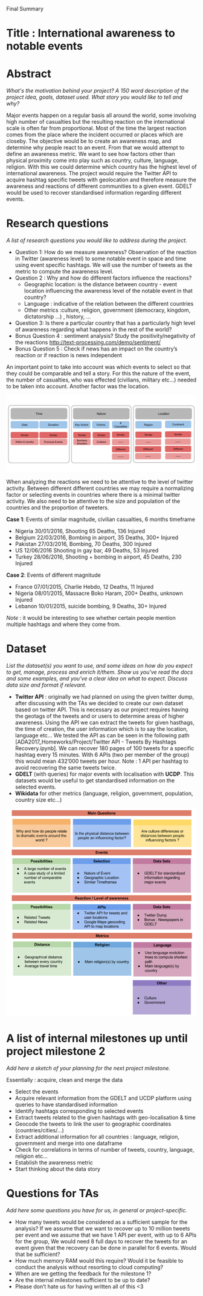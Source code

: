 Final Summary
# Title : International awareness to notable events

# Abstract 
*What's the motivation behind your project? A 150 word description of the project idea, goals, dataset used. What story you would like to tell and why?*

Major events happen on a regular basis all around the world, some involving high number of casualties but the resulting reaction on the international scale is often far from proportional. Most of the time the largest reaction comes from the place where the incident occurred or places which are closeby. The objective would be  to create an awareness map, and determine why people react to an event. From that we would attempt to define an awareness metric. We want to see how factors other than physical proximity come into play such as country, culture, language, religion. With this we could determine which country has the highest level of international awareness.  The project would require the Twitter API to acquire hashtag specific tweets with geolocation and therefore measure the awareness and reactions of different communities to a given event. GDELT would be used to recover standardised information regarding different events. 


# Research questions 

*A list of research questions you would like to address during the project.*


- Question 1: How do we measure awareness? Observation of the reaction in Twitter (awareness level) to some notable event in space and time using event specific hashtags. We will use the number of tweets as the metric to compute the awareness level.
- Question 2 : Why and how do different factors influence the reactions?
	- Geographic location:   is the distance between country - event location influencing the awareness level of the notable event in that country?
	- Language :  indicative of the relation between the different countries
	- Other metrics :culture, religion, government (democracy, kingdom, dictatorship …) , history, ...
- Question 3: Is there a particular country that has a particularly high level of awareness regarding what happens in the rest of the world?
- Bonus Question 4 : sentiment analysis? Study the positivity/negativity of the reactions  http://text-processing.com/demo/sentiment/ 
- Bonus Question 5 : Check if news has an impact on the country’s reaction or if reaction is news independent 

An important point to take into account was which events to select so that they could be comparable and tell a story. For this the nature of the event, the number of casualties, who was effected (civilians, military etc…)  needed to be taken into account. Another factor was the location. 

![alt text](https://github.com/LailaHms/ADA2017_Homeworks/blob/Project/Project/Tree%20of%20Possibilities.png "Decision Tree for Event Selection")

When analyzing the reactions we need to be attentive to the level of twitter activity. Between different different countries we may require a normalizing factor or selecting events in countries where there is a minimal twitter activity. We also need to be attentive to the size and population of the countries and the proportion of tweeters.

**Case 1**: Events of similar magnitude, civilian casualties, 6 months timeframe

- Nigeria 30/01/2016, Shooting 65 Deaths, 136 Injured
- Belgium 22/03/2016, Bombing in airport, 35 Deaths, 300+ Injured
- Pakistan 27/03/2016, Bombing, 70 Deaths, 300 Injured
- US 12/06/2016 Shooting in gay bar, 49 Deaths, 53 Injured
- Turkey 28/06/2016, Shooting + bombing in airport, 45 Deaths, 230 Injured
	
**Case 2**: Events of different magnitude
- France 07/01/2015, Charlie Hebdo, 12 Deaths, 11 Injured
- Nigeria 08/01/2015, Massacre Boko Haram, 200+ Deaths, unknown Injured
- Lebanon 10/01/2015, suicide bombing, 9 Deaths, 30+ Injured


*Note* : it would be interesting to see whether certain people mention multiple hashtags and where they come from. 

# Dataset 
*List the dataset(s) you want to use, and some ideas on how do you expect to get, manage, process and enrich it/them. Show us you've read the docs and some examples, and you've a clear idea on what to expect. Discuss data size and format if relevant.*

- **Twitter API** : originally we had planned on using the given twitter dump, after discussing with the TAs we decided to create our own dataset based on twitter API. This is necessary as our project requires having the geotags of the tweets and or users to determine areas of higher awareness. Using the API we can extract the tweets for  given hasthags, the time of creation, the user information which is to say the location, language etc… We tested the API as can be seen in the following path [ADA2017_Homeworks/Project/Twitter API - Tweets By Hashtags Recovery.ipynb]. We can recover 180 pages of 100 tweets for a specific hashtag every 15 minutes. With 6 APIs (two per member of the group) this would mean 432’000 tweets per hour. Note : 1 API per hashtag to avoid recovering the same tweets twice. 
- **GDELT** (with queries) for major events with localisation with **UCDP**. This datasets would be useful to get standardised information on the selected events. 
- **Wikidata** for other metrics (language, religion, government, population, country size etc...)

![alt text](https://github.com/LailaHms/ADA2017_Homeworks/blob/Project/Project/Copy%20Of%20Project%20Drawing%20_%20Laila.png "Milestone 1 Recap")

# A list of internal milestones up until project milestone 2
*Add here a sketch of your planning for the next project milestone.*

Essentially : acquire, clean and merge the data
- Select the events
- Acquire relevant information from the GDELT and UCDP platform using queries to have standardised information 
- Identify hashtags corresponding to selected events
- Extract tweets related to the given hashtags with geo-localisation & time
- Geocode the tweets to link the user to geographic coordinates (countries/cities/…)
- Extract additional information for all countries : language, religion, government and merge into one dataframe
- Check for correlations in terms of number of tweets, country, language, religion etc… 
- Establish the awareness metric
- Start thinking about the data story

# Questions for TAs
*Add here some questions you have for us, in general or project-specific.*

- How many tweets would be considered as a sufficient sample for the analysis? If we assume that we want to recover up to 10 million tweets per event and we assume that we have 1 API per event, with up to 6 APIs for the group, We would need 8 full days to recover the tweets for an event given that the recovery can be done in parallel for 6 events. Would that be sufficient?
- How much memory RAM would this require? Would it be feasible to conduct the analysis without resorting to cloud computing?
- When are we getting the feedback for the milestone 1?
- Are the internal milestones sufficient to be up to date?
- Please don’t hate us for having written all of this <3



